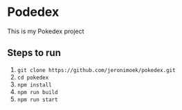 # Podedex

This is my Pokedex project

## Steps to run

1. `git clone https://github.com/jeronimoek/pokedex.git`
2. `cd pokedex`
3. `npm install`
4. `npm run build`
5. `npm run start`
